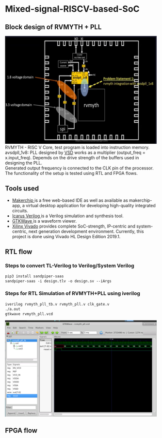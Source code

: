 # Mixed-signal-RISCV-based-SoC

## Block design of RVMYTH + PLL
<img src="https://github.com/adithi-su/Mixed-signal-RISCV-based-SoC/blob/master/images/block%20design.png"  width=500px/>
RVMYTH - RISC V Core, test program is loaded into instruction memory. <br>
avsdpll_1v8: PLL designed by <a href="https://www.vlsisystemdesign.com/">VSD</a> works as a multiplier (output_freq = x.input_freq). Depemds on the drive strength of the buffers used in designing the PLL.<br>
Generated output frequency is connected to the CLK pin of the processor. The functionality of the setup is tested using RTL and FPGA flows.

## Tools used 
* <a href="https://www.makerchip.com/"> Makerchip </a> is a free web-based IDE as well as available as makerchip-app, a virtual desktop application for developing high-quality integrated circuits. 
* <a href="http://iverilog.icarus.com/"> Icarus Verilog </a> is a Verilog simulation and synthesis tool.
* <a href="http://gtkwave.sourceforge.net/"> GTKWave </a> is a waveform viewer.
* <a href="https://www.xilinx.com/support/university/vivado.html">Xilinx Vivado</a> provides complete SoC-strength, IP-centric and system-centric, next generation development environment. Currently, this project is done using Vivado HL Design Edition 2019.1.

## RTL flow
### Steps to convert TL-Verilog to Verilog/System Verilog
```
pip3 install sandpiper-saas
sandpiper-saas -i design.tlv -o design.sv --iArgs
```
### Steps for RTL Simulation of RVMYTH+PLL using iverilog
```
iverilog rvmyth_pll_tb.v rvmyth_pll.v clk_gate.v
./a.out
gtkwave rvmyth_pll.vcd
```
<img src="https://github.com/adithi-su/Mixed-signal-RISCV-based-SoC/blob/master/images/gtkwave.png" width=500px>

## FPGA flow





<!-- refer: https://github.com/shivanishah269/vsdfpga -->  
